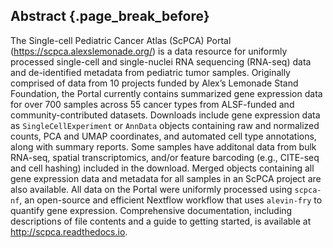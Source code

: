 ## Abstract {.page_break_before}

The Single-cell Pediatric Cancer Atlas (ScPCA) Portal (<https://scpca.alexslemonade.org/>) is a data resource for uniformly processed single-cell and single-nuclei RNA sequencing (RNA-seq) data and de-identified metadata from pediatric tumor samples.
Originally comprised of data from 10 projects funded by Alex’s Lemonade Stand Foundation, the Portal currently contains summarized gene expression data for over 700 samples across 55 cancer types from ALSF-funded and community-contributed datasets.
Downloads include gene expression data as `SingleCellExperiment` or `AnnData` objects containing raw and normalized counts, PCA and UMAP coordinates, and automated cell type annotations, along with summary reports.
Some samples have additonal data from bulk RNA-seq, spatial transcriptomics, and/or feature barcoding (e.g., CITE-seq and cell hashing) included in the download.
Merged objects containing all gene expression data and metadata for all samples in an ScPCA project are also available.
All data on the Portal were uniformly processed using `scpca-nf`, an open-source and efficient Nextflow workflow that uses `alevin-fry` to quantify gene expression.
Comprehensive documentation, including descriptions of file contents and a guide to getting started, is available at <http://scpca.readthedocs.io>. 
